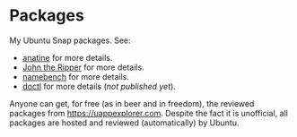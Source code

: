 Packages
=============

My Ubuntu Snap packages. See:

- [anatine](https://github.com/sindresorhus/anatine) for more details.
- [John the Ripper](https://github.com/magnumripper/JohnTheRipper) for more details.
- [namebench](https://code.google.com/archive/p/namebench) for more details.
- [doctl](https://github.com/digitalocean/doctl) for more details (*not published yet*).

Anyone can get, for free (as in beer and in freedom), the reviewed packages from https://uappexplorer.com. Despite the fact it is unofficial, all packages are hosted and reviewed (automatically) by Ubuntu.
